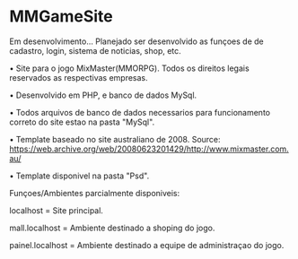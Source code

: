 # MMGameSite
Em desenvolvimento...
Planejado ser desenvolvido as funçoes de de cadastro, login, sistema de noticias, shop, etc. 

• Site para o jogo MixMaster(MMORPG). Todos os direitos legais reservados as respectivas empresas. 

• Desenvolvido em PHP, e banco de dados MySql.

• Todos arquivos de banco de dados necessarios para funcionamento correto do site estao na pasta "MySql".

• Template baseado no site australiano de 2008. Source: https://web.archive.org/web/20080623201429/http://www.mixmaster.com.au/

• Template disponivel na pasta "Psd".

Funçoes/Ambientes parcialmente disponiveis:

localhost         = Site principal. 

mall.localhost    = Ambiente destinado a shoping do jogo.

painel.localhost  = Ambiente destinado a equipe de administraçao do jogo.
